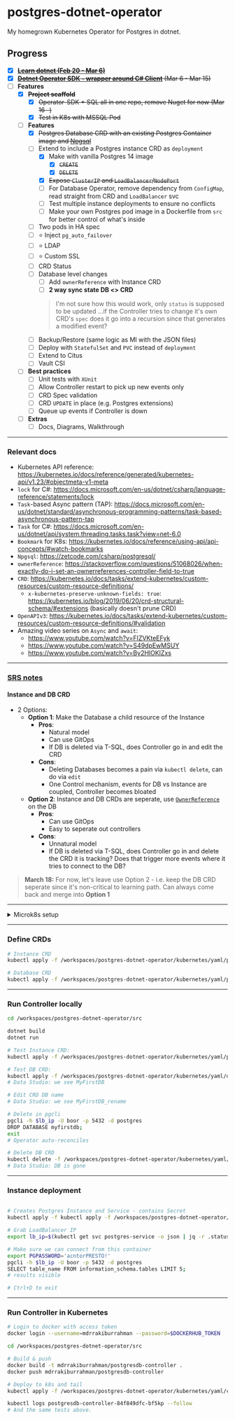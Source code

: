 ﻿# postgres-dotnet-operator

My homegrown Kubernetes Operator for Postgres in dotnet.

## Progress
- [x]  ~~[**Learn dotnet (Feb 20 - Mar 6)**](https://github.com/mdrakiburrahman/exercism_dotnet)~~
- [x]  ~~[**Dotnet Operator SDK - wrapper around C# Client**](https://github.com/mdrakiburrahman/postgres-dotnet-operator/tree/main/src/OperatorSDK) (Mar 6 - Mar 15)~~
- [ ]  **Features**
    - [x] ~~**Project scaffold**~~
        - [x] ~~Operator-SDK + SQL all in one repo, remove Nuget for now (Mar 16 -)~~
        - [x] ~~Test in K8s with MSSQL Pod~~
    - [ ]  **Features**
        - [X]  ~~Postgres Database CRD with an existing Postgres Container image and [Npgsql](https://www.nuget.org/packages/Npgsql/)~~
        - [ ]  Extend to include a Postgres instance CRD as `deployment`
			- [X] Make with vanilla Postgres 14 image
				- [X] ~~`CREATE`~~
				- [X] ~~`DELETE`~~
			- [X] ~~Expose `ClusterIP` and `LoadBalancer`/`NodePort`~~
			- [ ] For Database Operator, remove dependency from `ConfigMap`, read straight from CRD and `LoadBalancer` svc
			- [ ] Test multiple instance deployments to ensure no conflicts
			- [ ] Make your own Postgres pod image in a Dockerfile from `src` for better control of what's inside
		- [ ]  Two pods in HA spec
        - [ ]  ⭐ Inject `pg_auto_failover`
		- [ ]  ⭐ LDAP
        - [ ]  ⭐ Custom SSL
		- [ ]  CRD Status
        - [ ]  Database level changes
			- [ ] Add `ownerReference` with Instance CRD
            - [ ]  **2 way sync state DB <> CRD**
			> I'm not sure how this would work, only `status` is supposed to be updated ...if the Controller tries to change it's own CRD's `spec` does it go into a recursion since that generates a modified event?
        - [ ]  Backup/Restore (same logic as MI with the JSON files)
		- [ ]  Deploy with `StatefulSet` and `PVC` instead  of `deployment`
        - [ ]  Extend to Citus
        - [ ]  Vault CSI
    - [ ]  **Best practices**
		- [ ] Unit tests with `XUnit`
		- [ ] Allow Controller restart to pick up new events only
        - [ ] CRD Spec validation
		- [ ] CRD `UPDATE` in place (e.g. Postgres extensions)
		- [ ] Queue up events if Controller is down
	- [ ]  **Extras**
		- [ ] Docs, Diagrams, Walkthrough

---

### Relevant docs

- Kubernetes API reference: https://kubernetes.io/docs/reference/generated/kubernetes-api/v1.23/#objectmeta-v1-meta
- `lock` for C#: https://docs.microsoft.com/en-us/dotnet/csharp/language-reference/statements/lock
- `Task`-based Async pattern (TAP): https://docs.microsoft.com/en-us/dotnet/standard/asynchronous-programming-patterns/task-based-asynchronous-pattern-tap
- `Task` for C#: https://docs.microsoft.com/en-us/dotnet/api/system.threading.tasks.task?view=net-6.0
- `Bookmark` for K8s: https://kubernetes.io/docs/reference/using-api/api-concepts/#watch-bookmarks
- `Npgsql`: https://zetcode.com/csharp/postgresql/
- `ownerReference`: https://stackoverflow.com/questions/51068026/when-exactly-do-i-set-an-ownerreferences-controller-field-to-true
- `CRD`: https://kubernetes.io/docs/tasks/extend-kubernetes/custom-resources/custom-resource-definitions/
	- `x-kubernetes-preserve-unknown-fields: true`: https://kubernetes.io/blog/2019/06/20/crd-structural-schema/#extensions (basically doesn't prune CRD)
- `OpenAPIv3`: https://kubernetes.io/docs/tasks/extend-kubernetes/custom-resources/custom-resource-definitions/#validation
- Amazing video series on `Async` and `await`:
	- https://www.youtube.com/watch?v=FIZVKteEFyk 
	- https://www.youtube.com/watch?v=S49dpEwMSUY
	- https://www.youtube.com/watch?v=By2HlOKIZxs
---

### [SRS notes](https://krazytech.com/projects/sample-software-requirements-specificationsrs-report-airline-database)

#### Instance and DB CRD
* 2 Options:
	* **Option 1**: Make the Database a child resource of the Instance
		* **Pros**:
			* Natural model
			* Can use GitOps
			* If DB is deleted via T-SQL, does Controller go in and edit the CRD
		* **Cons**:
			* Deleting Databases becomes a pain via `kubectl delete`, can do via `edit`
			* One Control mechanism, events for DB vs Instance are coupled, Controller becomes bloated
	* **Option 2**: Instance and DB CRDs are seperate, use [`OwnerReference`](https://kubernetes.io/docs/concepts/overview/working-with-objects/owners-dependents/) on the DB
		* **Pros**:
			* Can use GitOps
			* Easy to seperate out controllers
		* **Cons**:
			* Unnatural model
			* If DB is deleted via T-SQL, does Controller go in and delete the CRD it is tracking? Does that trigger more events where it tries to connect to the DB?

> **March 18:** For now, let's leave use Option 2 - i.e. keep the DB CRD seperate since it's non-critical to learning path. Can always come back and merge into **Option 1**

---

<details>
  <summary>Microk8s setup</summary>
  
  	Run these in local **PowerShell in _Admin mode_** to spin up via Multipass:

	Run with Docker Desktop turned off so `microk8s-vm` has no trouble booting up

	**Multipass notes**
	* `Multipassd` is the main binary available here: C:\Program Files\Multipass\bin
	* Default VM files end up here: C:\Windows\System32\config\systemprofile\AppData\Roaming\multipassd


	```PowerShell
	# Delete old one (if any)
	multipass list
	multipass delete microk8s-vm
	multipass purge

	# Single node K8s cluster
	# Latest releases: https://microk8s.io/docs/release-notes
	microk8s install "--cpu=4" "--mem=6" "--disk=10" "--channel=1.22/stable" -y

	# Allow priveleged containers
	multipass shell microk8s-vm
	# This shells us in

	sudo bash -c 'echo "--allow-privileged" >> /var/snap/microk8s/current/args/kube-apiserver'

	exit # Exit out from Microk8s vm

	# Start microk8s
	microk8s status --wait-ready

	# Get IP address of node for MetalLB range
	microk8s kubectl get nodes -o wide
	# INTERNAL-IP
	# 172.23.215.7

	# Enable K8s features
	microk8s enable dns storage metallb ingress
	# Enter CIDR for MetalLB: 172.23.215.40-172.23.101.50
	# This must be in the same range as the VM above!

	# Access via kubectl in this container
	$DIR = "C:\Users\mdrrahman\Documents\GitHub\postgres-dotnet-operator\microk8s"
	microk8s config view > $DIR\config # Export kubeconfig
	```

	Now we go into our VSCode Container:

	```bash
	cd /workspaces/postgres-dotnet-operator
	rm -rf $HOME/.kube
	mkdir $HOME/.kube
	cp microk8s/config $HOME/.kube/config
	dos2unix $HOME/.kube/config
	cat $HOME/.kube/config

	# Check kubectl works
	kubectl get nodes
	# NAME          STATUS   ROLES    AGE   VERSION
	# microk8s-vm   Ready    <none>   29m   v1.22.6-3+7ab10db7034594
	```

</details>

---
### Define CRDs

```bash
# Instance CRD
kubectl apply -f /workspaces/postgres-dotnet-operator/kubernetes/yaml/postgresql-crd.yaml

# Database CRD
kubectl apply -f /workspaces/postgres-dotnet-operator/kubernetes/yaml/postgresdb-crd.yaml

```
---

### Run Controller locally

```bash
cd /workspaces/postgres-dotnet-operator/src

dotnet build
dotnet run

# Test Instance CRD:
kubectl apply -f /workspaces/postgres-dotnet-operator/kubernetes/yaml/postgresql1.yaml

# Test DB CRD:
kubectl apply -f /workspaces/postgres-dotnet-operator/kubernetes/yaml/db1.yaml
# Data Studio: we see MyFirstDB

# Edit CRD DB name
# Data Studio: we see MyFirstDB_rename

# Delete in pgcli
pgcli -h $lb_ip -U boor -p 5432 -d postgres
DROP DATABASE myfirstdb;
exit
# Operator auto-reconciles

# Delete DB CRD
kubectl delete -f /workspaces/postgres-dotnet-operator/kubernetes/yaml/db1.yaml
# Data Studio: DB is gone

```

---

### Instance deployment

```bash

# Creates Postgres Instance and Service - contains Secret
kubectl apply -f kubectl apply -f /workspaces/postgres-dotnet-operator/kubernetes/yaml/postgresql1.yaml

# Grab LoadBalancer IP
export lb_ip=$(kubectl get svc postgres-service -o json | jq -r .status.loadBalancer.ingress[0].ip)

# Make sure we can connect from this container
export PGPASSWORD='acntorPRESTO!'
pgcli -h $lb_ip -U boor -p 5432 -d postgres
SELECT table_name FROM information_schema.tables LIMIT 5;
# results visible

# Ctrl+D to exit
```

---

### Run Controller in Kubernetes

```bash
# Login to docker with access token
docker login --username=mdrrakiburrahman --password=$DOCKERHUB_TOKEN

cd /workspaces/postgres-dotnet-operator/src

# Build & push
docker build -t mdrrakiburrahman/postgresdb-controller .
docker push mdrrakiburrahman/postgresdb-controller

# Deploy to k8s and tail
kubectl apply -f /workspaces/postgres-dotnet-operator/kubernetes/yaml/controller-deployment.yaml

kubectl logs postgresdb-controller-84f849dfc-bf5kp --follow
# And the same tests above.

```
